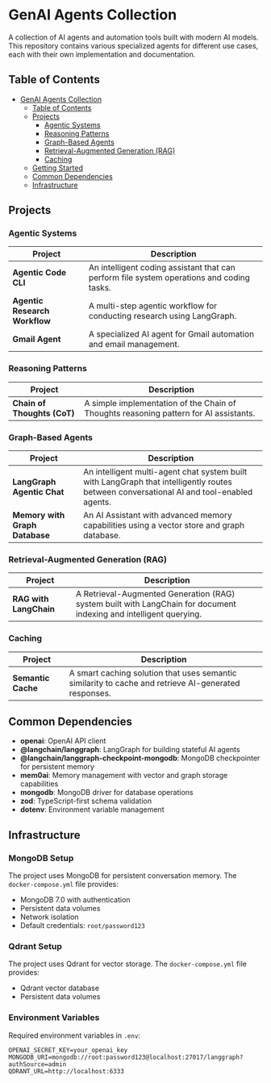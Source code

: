 # GenAI Agents Collection

A collection of AI agents and automation tools built with modern AI models. This repository contains various specialized agents for different use cases, each with their own implementation and documentation.

## Table of Contents

- [GenAI Agents Collection](#genai-agents-collection)
  - [Table of Contents](#table-of-contents)
  - [Projects](#projects)
    - [Agentic Systems](#agentic-systems)
    - [Reasoning Patterns](#reasoning-patterns)
    - [Graph-Based Agents](#graph-based-agents)
    - [Retrieval-Augmented Generation (RAG)](#retrieval-augmented-generation-rag)
    - [Caching](#caching)
  - [Getting Started](#getting-started)
  - [Common Dependencies](#common-dependencies)
  - [Infrastructure](#infrastructure)

## Projects

### Agentic Systems

| Project                       | Description                                                                                             |
| ----------------------------- | ------------------------------------------------------------------------------------------------------- |
| **Agentic Code CLI**          | An intelligent coding assistant that can perform file system operations and coding tasks.                 |
| **Agentic Research Workflow** | A multi-step agentic workflow for conducting research using LangGraph.                                    |
| **Gmail Agent**               | A specialized AI agent for Gmail automation and email management.                                         |

### Reasoning Patterns

| Project                  | Description                                                                              |
| ------------------------ | ---------------------------------------------------------------------------------------- |
| **Chain of Thoughts (CoT)** | A simple implementation of the Chain of Thoughts reasoning pattern for AI assistants.      |

### Graph-Based Agents

| Project                        | Description                                                                                             |
| ------------------------------ | ------------------------------------------------------------------------------------------------------- |
| **LangGraph Agentic Chat**     | An intelligent multi-agent chat system built with LangGraph that intelligently routes between conversational AI and tool-enabled agents. |
| **Memory with Graph Database** | An AI Assistant with advanced memory capabilities using a vector store and graph database.                |

### Retrieval-Augmented Generation (RAG)

| Project               | Description                                                                                             |
| --------------------- | ------------------------------------------------------------------------------------------------------- |
| **RAG with LangChain** | A Retrieval-Augmented Generation (RAG) system built with LangChain for document indexing and intelligent querying. |

### Caching

| Project           | Description                                                                                             |
| ----------------- | ------------------------------------------------------------------------------------------------------- |
| **Semantic Cache** | A smart caching solution that uses semantic similarity to cache and retrieve AI-generated responses.      |


## Common Dependencies

- **openai**: OpenAI API client
- **@langchain/langgraph**: LangGraph for building stateful AI agents
- **@langchain/langgraph-checkpoint-mongodb**: MongoDB checkpointer for persistent memory
- **mem0ai**: Memory management with vector and graph storage capabilities
- **mongodb**: MongoDB driver for database operations
- **zod**: TypeScript-first schema validation
- **dotenv**: Environment variable management

## Infrastructure

### MongoDB Setup
The project uses MongoDB for persistent conversation memory. The `docker-compose.yml` file provides:
- MongoDB 7.0 with authentication
- Persistent data volumes
- Network isolation
- Default credentials: `root/password123`

### Qdrant Setup
The project uses Qdrant for vector storage. The `docker-compose.yml` file provides:
- Qdrant vector database
- Persistent data volumes

### Environment Variables
Required environment variables in `.env`:
```
OPENAI_SECRET_KEY=your_openai_key
MONGODB_URI=mongodb://root:password123@localhost:27017/langgraph?authSource=admin
QDRANT_URL=http://localhost:6333
```
